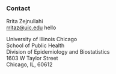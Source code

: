 ### Contact

Rrita Zejnullahi <br>
rritaz@uic.edu 
hello

University of Illinois Chicago <br>
School of Public Health <br>
Division of Epidemiology and Biostatistics <br>
1603 W Taylor Street <br>
Chicago, IL, 60612 


